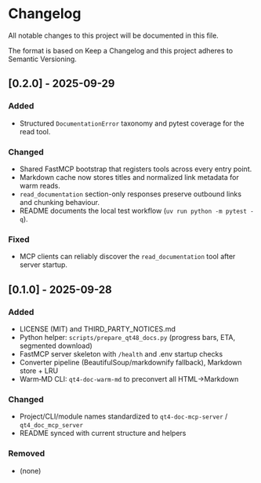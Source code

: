 # Changelog

All notable changes to this project will be documented in this file.

The format is based on Keep a Changelog and this project adheres to Semantic Versioning.

## [0.2.0] - 2025-09-29
### Added
- Structured `DocumentationError` taxonomy and pytest coverage for the read tool.

### Changed
- Shared FastMCP bootstrap that registers tools across every entry point.
- Markdown cache now stores titles and normalized link metadata for warm reads.
- `read_documentation` section-only responses preserve outbound links and chunking behaviour.
- README documents the local test workflow (`uv run python -m pytest -q`).

### Fixed
- MCP clients can reliably discover the `read_documentation` tool after server startup.

## [0.1.0] - 2025-09-28
### Added
- LICENSE (MIT) and THIRD_PARTY_NOTICES.md
- Python helper: `scripts/prepare_qt48_docs.py` (progress bars, ETA, segmented download)
- FastMCP server skeleton with `/health` and .env startup checks
- Converter pipeline (BeautifulSoup/markdownify fallback), Markdown store + LRU
- Warm‑MD CLI: `qt4-doc-warm-md` to preconvert all HTML→Markdown

### Changed
- Project/CLI/module names standardized to `qt4-doc-mcp-server` / `qt4_doc_mcp_server`
- README synced with current structure and helpers

### Removed
- (none)

